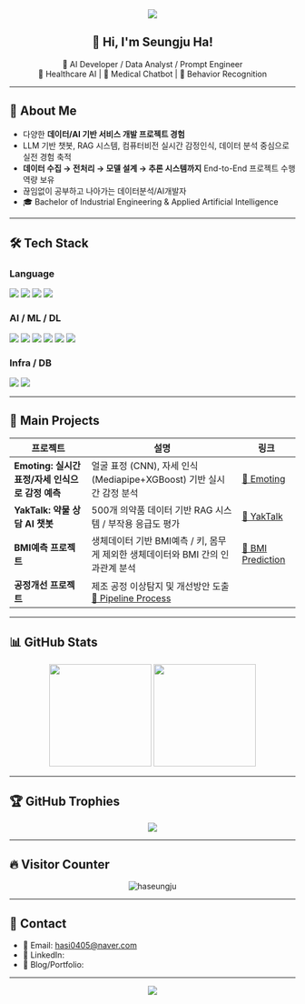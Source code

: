 <!-- 최상단 메인 배너 -->
<div align="center">
  <img src="https://capsule-render.vercel.app/api?type=waving&color=gradient&height=220&section=header&text=Welcome%20to%20My%20GitHub&fontSize=40&fontColor=ffffff&animation=fadeIn" />
</div>

<div align="center">

## 👋 Hi, I'm Seungju Ha!

🎯 AI Developer / Data Analyst / Prompt Engineer  
🧬 Healthcare AI | 💊 Medical Chatbot | 🧠 Behavior Recognition

</div>

---

## 📖 About Me

- 다양한 **데이터/AI 기반 서비스 개발 프로젝트 경험**
- LLM 기반 챗봇, RAG 시스템, 컴퓨터비전 실시간 감정인식, 데이터 분석 중심으로 실전 경험 축적
- **데이터 수집 → 전처리 → 모델 설계 → 추론 시스템까지** End-to-End 프로젝트 수행 역량 보유
- 끊임없이 공부하고 나아가는 데이터분석/AI개발자
- 🎓 Bachelor of Industrial Engineering & Applied Artificial Intelligence

---

## 🛠 Tech Stack

### Language
<p>
  <img src="https://img.shields.io/badge/Python-3776AB?style=flat-square&logo=Python&logoColor=white"/>
  <img src="https://img.shields.io/badge/SQL-4479A1?style=flat-square&logo=MySQL&logoColor=white"/>
  <img src="https://img.shields.io/badge/HTML-E34F26?style=flat-square&logo=HTML5&logoColor=white"/>
  <img src="https://img.shields.io/badge/CSS-1572B6?style=flat-square&logo=CSS3&logoColor=white"/>
</p>

### AI / ML / DL
<p>
  <img src="https://img.shields.io/badge/Pandas-150458?style=flat-square&logo=Pandas&logoColor=white"/>
  <img src="https://img.shields.io/badge/Scikit--Learn-F7931E?style=flat-square&logo=scikitlearn&logoColor=white"/>
  <img src="https://img.shields.io/badge/TensorFlow-FF6F00?style=flat-square&logo=TensorFlow&logoColor=white"/>
  <img src="https://img.shields.io/badge/PyTorch-EE4C2C?style=flat-square&logo=PyTorch&logoColor=white"/>
  <img src="https://img.shields.io/badge/LangChain-000000?style=flat-square"/>
  <img src="https://img.shields.io/badge/HuggingFace-FFBF00?style=flat-square&logo=HuggingFace&logoColor=white"/>
</p>

### Infra / DB
<p>
  <img src="https://img.shields.io/badge/SQLite-003B57?style=flat-square&logo=SQLite&logoColor=white"/>
  <img src="https://img.shields.io/badge/AWS-232F3E?style=flat-square&logo=Amazon-AWS&logoColor=white"/>
</p>

---

## 🚀 Main Projects

| 프로젝트 | 설명 | 링크 |
|---|---|---|
| **Emoting: 실시간 표정/자세 인식으로 감정 예측** | 얼굴 표정 (CNN), 자세 인식 (Mediapipe+XGBoost) 기반 실시간 감정 분석 | [🔗 Emoting](https://github.com/haseungju/Emoting_Emotional_Recognition) |
| **YakTalk: 약물 상담 AI 챗봇** | 500개 의약품 데이터 기반 RAG 시스템 / 부작용 응급도 평가 | [🔗 YakTalk](https://github.com/haseungju/Medicine_Chat) |
| **BMI예측 프로젝트** | 생체데이터 기반 BMI예측 / 키, 몸무게 제외한 생체데이터와 BMI 간의 인과관계 분석 | [🔗 BMI Prediction](https://github.com/haseungju/BMI_Prediction) |
| **공정개선 프로젝트** | 제조 공정 이상탐지 및 개선방안 도출 [🔗 Pipeline Process](https://github.com/haseungju/Pipeline_Process_Improvement) |
---

## 📊 GitHub Stats

<p align="center">
  <img src="https://github-readme-stats.vercel.app/api?username=haseungju&show_icons=true&theme=gradient" height="180"/>
  <img src="https://github-readme-stats.vercel.app/api/top-langs/?username=haseungju&layout=compact&theme=gradient" height="180"/>
</p>

---

## 🏆 GitHub Trophies

<p align="center">
  <img src="https://github-profile-trophy.vercel.app/?username=haseungju&theme=gruvbox&margin-w=15&no-frame=true" />
</p>

---

## 🔥 Visitor Counter

<p align="center">
  <img src="https://komarev.com/ghpvc/?username=haseungju&label=Profile%20views&color=0e75b6&style=flat" alt="haseungju" />
</p>

---

## 🔗 Contact

- 📧 Email: hasi0405@naver.com
- 💼 LinkedIn: 
- 📝 Blog/Portfolio: 

---

<div align="center">
  <img src="https://capsule-render.vercel.app/api?type=waving&color=gradient&height=120&section=footer"/>
</div>
